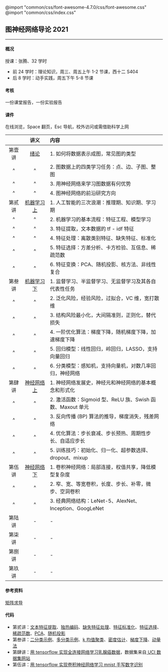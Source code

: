 @import "common/css/font-awesome-4.7.0/css/font-awesome.css"
@import "common/css/index.css"

## 图神经网络导论 2021

---

#### 概况

授课：张腾、32 学时

- 前 24 学时：理论知识，周三、周五上午 1-2 节课，西十二 S404
- 后 8 学时：动手实践，周五下午 5-8 节课

#### 考核

一份课堂报告，一份实验报告

#### 课件

在线浏览，Space 翻页，Esc 导航，校外访问或需借助科学上网

<div class="threelines outline" markdown=1>

|        |            讲义             | 内容                                                      |
| :----: | :-------------------------: | :-------------------------------------------------------- |
| 第壹讲 |    [绪论](2021/01.html)     | 1. 如何将数据表示成图，常见图的类型                       |
|   ^    |              ^              | 2. 图数据上的四类学习任务：点、边、子图、整图             |
|   ^    |              ^              | 3. 用神经网络来学习图数据有何优势                         |
|   ^    |              ^              | 4. 图神经网络的前沿研究方向                               |
| 第贰讲 | [机器学习 上](2021/02.html) | 1. 人工智能的三次浪潮：推理期、知识期、学习期             |
|   ^    |              ^              | 2. 机器学习的基本流程：特征工程、模型学习                 |
|   ^    |              ^              | 3. 特征提取，文本数据的 tf - idf 特征                     |
|   ^    |              ^              | 4. 特征处理：离散类别特征、缺失特征、标准化               |
|   ^    |              ^              | 5. 特征选择：方差分析、卡方检验、互信息、稀疏范数         |
|   ^    |              ^              | 6. 特征变换：PCA、随机投影、核方法、非线性复合            |
| 第叁讲 | [机器学习 下](2021/03.html) | 1. 监督学习、半监督学习、无监督学习及其各自代表性任务     |
|   ^    |              ^              | 2. 泛化风险，经验风险，过拟合，VC 维，宽打散维            |
|   ^    |              ^              | 3. 结构风险最小化，大间隔准则，正则化，替代损失           |
|   ^    |              ^              | 4. 一阶优化算法：梯度下降，随机梯度下降，加速梯度下降     |
|   ^    |              ^              | 5. 回归模型：线性回归，岭回归，LASSO，支持向量回归        |
|   ^    |              ^              | 6. 分类模型：感知机，支持向量机，对数几率回归，神经网络   |
| 第肆讲 | [神经网络 上](2021/04.html) | 1. 神经网络发展史，神经元和神经网络的基本概念和形式化     |
|   ^    |              ^              | 2. 激活函数：Sigmoid 型、ReLU 族、Swish 函数、Maxout 单元 |
|   ^    |              ^              | 3. 反向传播 (BP) 算法的推导，梯度消失，残差网络           |
|   ^    |              ^              | 4. 优化算法：步长衰减、步长预热、周期性步长、自适应步长   |
|   ^    |              ^              | 5. 训练技巧：初始化、归一化、超参数选择、dropout、mixup   |
| 第伍讲 | [神经网络 下](2021/05.html) | 1. 卷积神经网络：局部连接，权值共享，降低模型复杂度       |
|   ^    |              ^              | 2. 窄、宽、等宽卷积，长度、步长、补零，微步、空洞卷积     |
|   ^    |              ^              | 3. 经典网络结构：LeNet-5、AlexNet、Inception、GoogLeNet   |
| 第陆讲 |              -              | -                                                         |
| 第柒讲 |              -              | -                                                         |
| 第捌讲 |              -              | -                                                         |
| 第玖讲 |              -              | -                                                         |

</div>

#### 参考资料

[矩阵求导](2021/supp-matrix-calculus.html)

#### 代码

- 第贰讲：[文本特征提取](python/text-feat.ipynb)、[独热编码](python/one-hot-encoding.ipynb)、[缺失特征处理](python/missing-feat.ipynb)、[特征标准化](python/feat-scaler.ipynb)、[特征选择](python/feat-selection.ipynb)、[稀疏范数](python/sparse-norm.ipynb)、[PCA](python/pca.ipynb)、[随机投影](python/random-projection.ipynb)
- 第叁讲：[二分类示例](python/binary-classif.ipynb)、[多分类示例](python/multi-classif.ipynb)、[k 均值聚类](python/clustering.ipynb)、[密度估计](python/density-estimation.ipynb)、[梯度下降](gradient-descent.ipynb)、[动量法](python/momentum.ipynb)
- 第肆讲：[用 tensorflow 实现全连接网络学习乳腺癌数据](python/dnn-wdbc.ipynb)，数据集来自[ UCI 数据集网站](<https://archive.ics.uci.edu/ml/datasets/Breast+Cancer+Wisconsin+(Diagnostic)>)
- 第伍讲：[用 tensorflow 实现卷积神经网络学习 mnist 手写数字识别](python/cnn4mnist.ipynb)
